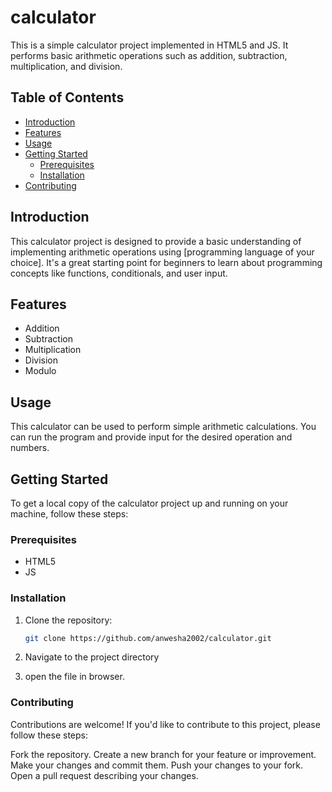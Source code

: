 # calculator

This is a simple calculator project implemented in HTML5 and JS. It performs basic arithmetic operations such as addition, subtraction, multiplication, and division.

## Table of Contents

- [Introduction](#introduction)
- [Features](#features)
- [Usage](#usage)
- [Getting Started](#getting-started)
  - [Prerequisites](#prerequisites)
  - [Installation](#installation)
- [Contributing](#contributing)

## Introduction

This calculator project is designed to provide a basic understanding of implementing arithmetic operations using [programming language of your choice]. It's a great starting point for beginners to learn about programming concepts like functions, conditionals, and user input.

## Features

- Addition
- Subtraction
- Multiplication
- Division
- Modulo

## Usage

This calculator can be used to perform simple arithmetic calculations. You can run the program and provide input for the desired operation and numbers.

## Getting Started

To get a local copy of the calculator project up and running on your machine, follow these steps:

### Prerequisites

- HTML5
- JS

### Installation

1. Clone the repository:

   ```sh
   git clone https://github.com/anwesha2002/calculator.git
2. Navigate to the project directory
3. open the file in browser.

### Contributing

Contributions are welcome! If you'd like to contribute to this project, please follow these steps:

Fork the repository.
Create a new branch for your feature or improvement.
Make your changes and commit them.
Push your changes to your fork.
Open a pull request describing your changes.
